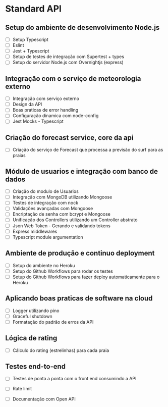 # Standard API

## Setup do ambiente de desenvolvimento Node.js

- [ ] Setup Typescript
- [ ] Eslint
- [ ] Jest + Typescript
- [ ] Setup de testes de integração com Supertest + types
- [ ] Setup do servidor Node.js com Overnightjs (express)

## Integração com o serviço de meteorologia externo

- [ ] Integração com serviço externo
- [ ] Design da API
- [ ] Boas praticas de error handling
- [ ] Configuração dinamica com node-config
- [ ] Jest Mocks - Typescript

## Criação do forecast service, core da api

- [ ] Criação do serviço de Forecast que processa a previsão do surf para as praias
  
## Módulo de usuarios e integração com banco de dados

- [ ] Criação do modulo de Usuarios
- [ ] Integração com MongoDB utilizando Mongoose
- [ ] Testes de integração com nock
- [ ] Validações avançadas com Mongoose
- [ ] Encriptação de senha com bcrypt e Mongoose
- [ ] Unificação dos Controllers utilizando um Controller abstrato
- [ ] Json Web Token - Gerando e validando tokens
- [ ] Express middlewares
- [ ] Typescript module argumentation

## Ambiente de produção e continuo deployment

- [ ] Setup do ambiente no Heroku
- [ ] Setup do Github Workflows para rodar os testes
- [ ] Setup do Github Workflows para fazer deploy automaticamente para o Heroku

## Aplicando boas praticas de software na cloud

- [ ] Logger utilizando pino
- [ ] Graceful shutdown
- [ ] Formatação do padrão de erros da API

## Lógica de rating

- [ ] Cálculo do rating (estrelinhas) para cada praia

## Testes end-to-end

- [ ] Testes de ponta a ponta com o front end consumindo a API
- [ ] Rate limit
- [ ] Documentação com Open API

